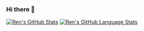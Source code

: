 ### Hi there 👋


[![Ren's GitHub Stats](https://github-readme-stats.vercel.app/api/?username=renross&count_private=true&theme=tokyonight&showicons=true)]()
[![Ren's GitHub Language Stats](https://github-readme-stats.vercel.app/api/top-langs/?username=renross&langs_count=5&theme=discord_old_blurple)]()



<!--
**renross/renross** is a ✨ _special_ ✨ repository because its `README.md` (this file) appears on your GitHub profile.

Here are some ideas to get you started:

- 🔭 I’m currently working on ...
- 🌱 I’m currently learning ...
- 👯 I’m looking to collaborate on ...
- 🤔 I’m looking for help with ...
- 💬 Ask me about ...
- 📫 How to reach me: ...
- 😄 Pronouns: ...
- ⚡ Fun fact: ...
-->

